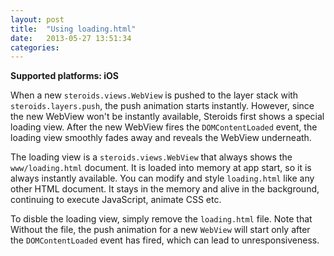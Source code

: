 ```yaml
---
layout: post
title:  "Using loading.html"
date:   2013-05-27 13:51:34
categories: 
---
```


**Supported platforms: iOS**

When a new `steroids.views.WebView` is pushed to the layer stack with `steroids.layers.push`, the push animation starts instantly. However, since the new WebView won't be instantly available, Steroids first shows a special loading view. After the new WebView fires the `DOMContentLoaded` event, the loading view smoothly fades away and reveals the WebView underneath.

The loading view is a `steroids.views.WebView` that always shows the `www/loading.html` document. It is loaded into memory at app start, so it is always instantly available. You can modify and style `loading.html` like any other HTML document. It stays in the memory and alive in the background, continuing to execute JavaScript, animate CSS etc.

To disble the loading view, simply remove the `loading.html` file. Note that Without the file, the push animation for a new `WebView` will start only after the `DOMContentLoaded` event has fired, which can lead to unresponsiveness.


